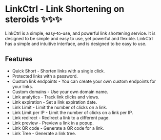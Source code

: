 # LinkCtrl - Link Shortening on steroids ✨✨✨

LinkCtrl is a simple, easy-to-use, and powerful link shortening service.
It is designed to be simple and easy to use, yet powerful and flexible.
LinkCtrl has a simple and intuitive interface, and is designed to be easy to use.

## Features

- Quick Short - Shorten links with a single click.
- Protected links with a password.
- Custom link endpoints - You can create your own custom endpoints for your links.
- Custom domains - Use your own domain name.
- Link analytics - Track link clicks and views.
- Link expiration - Set a link expiration date.
- Link Limit - Limit the number of clicks on a link.
- Link Limit per IP - Limit the number of clicks on a link per IP.
- Link redirect - Redirect a link to a different page.
- Link preview - Preview a link in a popup.
- Link QR code - Generate a QR code for a link.
- Link Tree - Generate a link tree.
